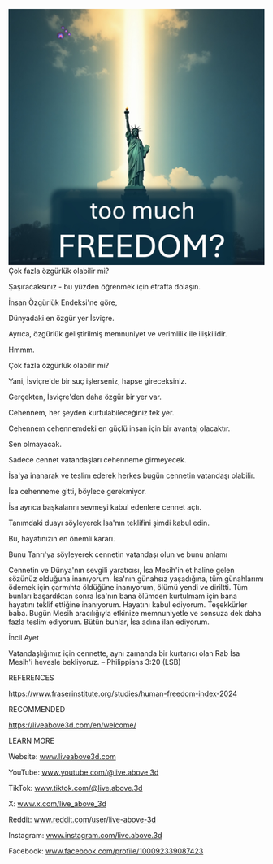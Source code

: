 ![Video cover image](../cover.jpeg)
Çok fazla özgürlük olabilir mi?

Şaşıracaksınız - bu yüzden öğrenmek için etrafta dolaşın.

İnsan Özgürlük Endeksi'ne göre,

Dünyadaki en özgür yer İsviçre.

Ayrıca, özgürlük geliştirilmiş memnuniyet ve verimlilik ile ilişkilidir.

Hmmm.

Çok fazla özgürlük olabilir mi?

Yani, İsviçre'de bir suç işlerseniz, hapse gireceksiniz.

Gerçekten, İsviçre'den daha özgür bir yer var.

Cehennem, her şeyden kurtulabileceğiniz tek yer.

Cehennem cehennemdeki en güçlü insan için bir avantaj olacaktır.

Sen olmayacak.

Sadece cennet vatandaşları cehenneme girmeyecek.

İsa'ya inanarak ve teslim ederek herkes bugün cennetin vatandaşı olabilir.

İsa cehenneme gitti, böylece gerekmiyor.

İsa ayrıca başkalarını sevmeyi kabul edenlere cennet açtı.

Tanımdaki duayı söyleyerek İsa'nın teklifini şimdi kabul edin.

Bu, hayatınızın en önemli kararı.


Bunu Tanrı'ya söyleyerek cennetin vatandaşı olun ve bunu anlamı

Cennetin ve Dünya'nın sevgili yaratıcısı, İsa Mesih'in et haline gelen sözünüz olduğuna inanıyorum. İsa'nın günahsız yaşadığına, tüm günahlarımı ödemek için çarmıhta öldüğüne inanıyorum, ölümü yendi ve diriltti. Tüm bunları başardıktan sonra İsa'nın bana ölümden kurtulmam için bana hayatını teklif ettiğine inanıyorum. Hayatını kabul ediyorum. Teşekkürler baba. Bugün Mesih aracılığıyla etkinize memnuniyetle ve sonsuza dek daha fazla teslim ediyorum. Bütün bunlar, İsa adına ilan ediyorum.


İncil Ayet

Vatandaşlığımız için cennette, aynı zamanda bir kurtarıcı olan Rab İsa Mesih'i hevesle bekliyoruz. – Philippians 3:20 (LSB)


REFERENCES

https://www.fraserinstitute.org/studies/human-freedom-index-2024


RECOMMENDED

https://liveabove3d.com/en/welcome/


LEARN MORE

Website: www.liveabove3d.com

YouTube: www.youtube.com/@live.above.3d

TikTok: www.tiktok.com/@live.above.3d

X: www.x.com/live_above_3d

Reddit: www.reddit.com/user/live-above-3d

Instagram: www.instagram.com/live.above.3d

Facebook: www.facebook.com/profile/100092339087423